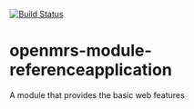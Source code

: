 [![Build Status](https://travis-ci.org/openmrs/openmrs-module-referenceapplication.svg?branch=master)](https://travis-ci.org/openmrs/openmrs-module-referenceapplication)

openmrs-module-referenceapplication
===================================

A module that provides the basic web features